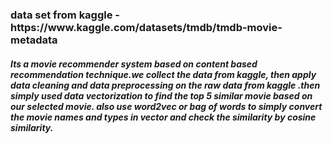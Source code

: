 <h3>
data set from kaggle - https://www.kaggle.com/datasets/tmdb/tmdb-movie-metadata
</h3>
<h5>
  Its a movie recommender system based on content based recommendation technique.we collect the data from kaggle, then apply data cleaning and data preprocessing on the raw data from kaggle .then simply used data vectorization to find the top 5 similar movie based on our selected movie. also use word2vec or bag of words to simply convert the movie names and types in vector and check the similarity by cosine similarity.
</h5>
